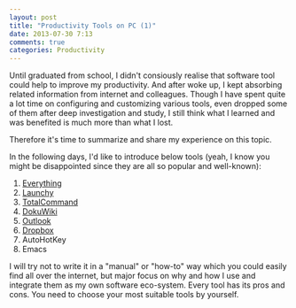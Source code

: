 ```yaml
---
layout: post
title: "Productivity Tools on PC (1)"
date: 2013-07-30 7:13
comments: true
categories: Productivity
---
```


Until graduated from school, I didn't consiously realise that software tool could help to improve my productivity. And after woke up, I kept absorbing related information from internet and colleagues. Though I have spent quite a lot time on configuring and customizing various tools, even dropped some of them after deep investigation and study, I still think what I learned and was benefited is much more than what I lost.

<!--more-->

Therefore it's time to summarize and share my experience on this topic.

In the following days, I'd like to introduce below tools (yeah, I know you might be disappointed since they are all so popular and well-known):

1. [Everything](http://blog.pzheng.info/blog/2013/08/08/productivity-tools-on-pc-2/)
2. [Launchy](http://blog.pzheng.info/blog/2013/08/08/productivity-tools-on-pc-2/)
3. [TotalCommand](http://blog.pzheng.info/blog/2013/08/19/productivity-tools-on-pc-3/)
4. [DokuWiki](http://blog.pzheng.info/blog/2013/11/10/productivity-tools-on-pc-4/)
5. [Outlook](http://blog.pzheng.info/blog/2013/11/18/productivity-tools-on-pc-5/)
6. [Dropbox](http://blog.pzheng.info/blog/2014/04/13/productivity-tools-on-pc-6/)
7. AutoHotKey
8. Emacs

I will try not to write it in a "manual" or "how-to" way which you could easily find all over the internet, but major focus on why and how I use and integrate them as my own software eco-system. Every tool has its pros and cons. You need to choose your most suitable tools by yourself.
